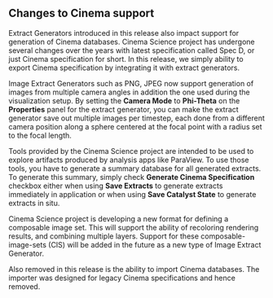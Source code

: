 ## Changes to Cinema support

Extract Generators introduced in this release also impact support for generation
of Cinema databases. Cinema Science project has undergone several changes over
the years with latest specification called Spec D, or just Cinema specification
for short. In this release, we simply ability to export Cinema specification by
integrating it with extract generators.

Image Extract Generators such as PNG, JPEG now support generation of images from
multiple camera angles in addition the one used during the visualization setup.
By setting the **Camera Mode** to **Phi-Theta** on the **Properties** panel for
the extract generator, you can make the extract generator save out multiple
images per timestep, each done from a different camera position along a sphere
centered at the focal point with a radius set to the focal length.

Tools provided by the Cinema Science project are intended to be used to explore
artifacts produced by analysis apps like ParaView. To use those tools, you have
to generate a summary database for all generated extracts. To generate this
summary, simply check **Generate Cinema Specification** checkbox either when
using **Save Extracts** to generate extracts immediately in application or
when using **Save Catalyst State** to generate extracts in situ.

Cinema Science project is developing a new format for defining a composable
image set. This will support the ability of recoloring rendering results, and
combining multiple layers. Support for these composable-image-sets (CIS) will
be added in the future as a new type of Image Extract Generator.

Also removed in this release is the ability to import Cinema databases. The
importer was designed for legacy Cinema specifications and hence removed.
